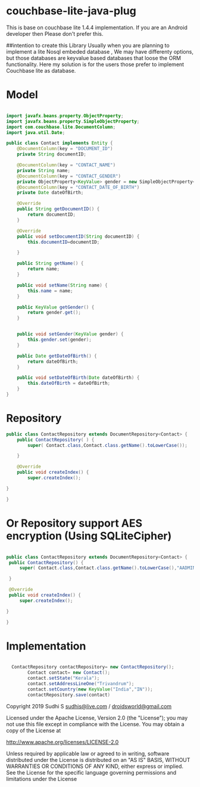# couchbase-lite-java-plug

This is base on couchbase lite 1.4.4  implementation. If you are an Android developer then Please don't prefer this.

##intention to create this Library
Usually when you are planning to implement a lite Nosql embeded database , We may have differenty options, but those databases are keyvalue based databases that loose the ORM functionality. Here my solution is for the users those prefer to implement Couchbase lite as database.

# Model
```java

import javafx.beans.property.ObjectProperty;
import javafx.beans.property.SimpleObjectProperty;
import com.couchbase.lite.DocumentColumn;
import java.util.Date;

public class Contact implements Entity {
    @DocumentColumn(key = "DOCUMENT_ID")
    private String documentID;

    @DocumentColumn(key = "CONTACT_NAME")
    private String name;
    @DocumentColumn(key = "CONTACT_GENDER")
    private ObjectProperty<KeyValue> gender = new SimpleObjectProperty<>();
    @DocumentColumn(key = "CONTACT_DATE_OF_BIRTH")
    private Date dateOfBirth;

    @Override
    public String getDocumentID() {
        return documentID;
    }

    @Override
    public void setDocumentID(String documentID) {
        this.documentID=documentID;

    }

    public String getName() {
        return name;
    }

    public void setName(String name) {
        this.name = name;
    }

    public KeyValue getGender() {
        return gender.get();
    }


    public void setGender(KeyValue gender) {
        this.gender.set(gender);
    }

    public Date getDateOfBirth() {
        return dateOfBirth;
    }

    public void setDateOfBirth(Date dateOfBirth) {
        this.dateOfBirth = dateOfBirth;
    }
}

```
# Repository
```java
public class ContactRepository extends DocumentRepository<Contact> {
    public ContactRepository( ) {
        super( Contact.class,Contact.class.getName().toLowerCase());

    }

    @Override
    public void createIndex() {
        super.createIndex();

}

}

```

 # Or Repository support AES encryption (Using SQLiteCipher)
   ```java

public class ContactRepository extends DocumentRepository<Contact> {
    public ContactRepository() {
        super( Contact.class,Contact.class.getName().toLowerCase(),"AADMIN123#",System.getProperty("user.home"),"example/data/");

    }

    @Override
    public void createIndex() {
        super.createIndex();

}

}
   ```
# Implementation

```java

  ContactRepository contactRepository= new ContactRepository();
        Contact contact= new Contact();
        contact.setState("Kerala");
        contact.setAddressLineOne("Trivandrum");
        contact.setCountry(new KeyValue("India","IN"));
        contactRepository.save(contact)
```

Copyright 2019 Sudhi S sudhis@live.com / droidsworld@gmail.com

Licensed under the Apache License, Version 2.0 (the "License"); you may not use this file except in compliance with the License. You may obtain a copy of the License at

http://www.apache.org/licenses/LICENSE-2.0

Unless required by applicable law or agreed to in writing, software distributed under the License is distributed on an "AS IS" BASIS, WITHOUT WARRANTIES OR CONDITIONS OF ANY KIND, either express or implied. See the License for the specific language governing permissions and limitations under the License
